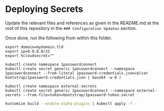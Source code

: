 # Deploying Secrets

Update the relevant files and references as given in the README.md at the root of this repository in the `### Configuration Updates` section.

Once done, run the following from within this folder.

```shell
export domain=mydomain.tld
export ip=0.0.0.0/32
export hcloudsecret=""

kubectl create namespace 1passwordconnect
kubectl create secret generic 1passwordconnect --namespace 1passwordconnect --from-literal 1password-credentials.json=$(cat bootstrap/1password-credentials.json | base64 -w 0 )

kubectl create namespace external-secrets
kubectl create secret generic 1passwordconnect --namespace external-secrets --from-file=token=bootstrap/1password-token.secret 

```

```bash
kustomize build --enable-alpha-plugins | kubectl apply -f -
```